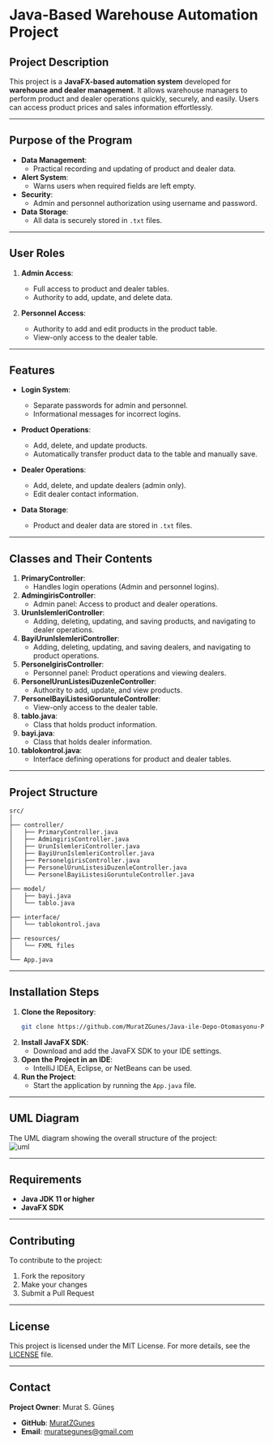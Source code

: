 # Java-Based Warehouse Automation Project

## Project Description
This project is a **JavaFX-based automation system** developed for **warehouse and dealer management**. It allows warehouse managers to perform product and dealer operations quickly, securely, and easily. Users can access product prices and sales information effortlessly.

---

## Purpose of the Program
- **Data Management**:  
  - Practical recording and updating of product and dealer data.
- **Alert System**:  
  - Warns users when required fields are left empty.
- **Security**:  
  - Admin and personnel authorization using username and password.
- **Data Storage**:  
  - All data is securely stored in `.txt` files.

---

## User Roles
1. **Admin Access**:  
   - Full access to product and dealer tables.  
   - Authority to add, update, and delete data.

2. **Personnel Access**:  
   - Authority to add and edit products in the product table.  
   - View-only access to the dealer table.

---

## Features
- **Login System**:  
   - Separate passwords for admin and personnel.  
   - Informational messages for incorrect logins.

- **Product Operations**:  
   - Add, delete, and update products.  
   - Automatically transfer product data to the table and manually save.

- **Dealer Operations**:  
   - Add, delete, and update dealers (admin only).  
   - Edit dealer contact information.

- **Data Storage**:  
   - Product and dealer data are stored in `.txt` files.

---

## Classes and Their Contents
1. **PrimaryController**:  
   - Handles login operations (Admin and personnel logins).
2. **AdmingirisController**:  
   - Admin panel: Access to product and dealer operations.
3. **UrunIslemleriController**:  
   - Adding, deleting, updating, and saving products, and navigating to dealer operations.
4. **BayiUrunIslemleriController**:  
   - Adding, deleting, updating, and saving dealers, and navigating to product operations.
5. **PersonelgirisController**:  
   - Personnel panel: Product operations and viewing dealers.
6. **PersonelUrunListesiDuzenleController**:  
   - Authority to add, update, and view products.
7. **PersonelBayiListesiGoruntuleController**:  
   - View-only access to the dealer table.
8. **tablo.java**:  
   - Class that holds product information.
9. **bayi.java**:  
   - Class that holds dealer information.
10. **tablokontrol.java**:  
    - Interface defining operations for product and dealer tables.

---

## Project Structure
```
src/  
│  
├── controller/  
│   ├── PrimaryController.java  
│   ├── AdmingirisController.java  
│   ├── UrunIslemleriController.java  
│   ├── BayiUrunIslemleriController.java  
│   ├── PersonelgirisController.java  
│   ├── PersonelUrunListesiDuzenleController.java  
│   └── PersonelBayiListesiGoruntuleController.java  
│  
├── model/  
│   ├── bayi.java  
│   └── tablo.java  
│  
├── interface/  
│   └── tablokontrol.java  
│  
├── resources/  
│   └── FXML files  
│  
└── App.java  
```

---

## Installation Steps
1. **Clone the Repository**:  
   ```bash
   git clone https://github.com/MuratZGunes/Java-ile-Depo-Otomasyonu-Projesi.git
   ```
2. **Install JavaFX SDK**:  
   - Download and add the JavaFX SDK to your IDE settings.
3. **Open the Project in an IDE**:  
   - IntelliJ IDEA, Eclipse, or NetBeans can be used.
4. **Run the Project**:  
   - Start the application by running the `App.java` file.

---

## UML Diagram
The UML diagram showing the overall structure of the project:  
![uml](https://github.com/user-attachments/assets/488a6087-54f6-46c9-b0e3-3b4872b0dc7a)

---

## Requirements
- **Java JDK 11 or higher**  
- **JavaFX SDK**

---

## Contributing
To contribute to the project:  
1. Fork the repository  
2. Make your changes  
3. Submit a Pull Request  

---

## License  
This project is licensed under the MIT License. For more details, see the [LICENSE](LICENSE) file.

---

## Contact
**Project Owner**: Murat S. Güneş  
- **GitHub**: [MuratZGunes](https://github.com/MuratZGunes)  
- **Email**: muratsegunes@gmail.com
